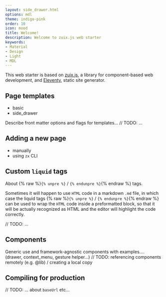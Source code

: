 ```yaml
---
layout: side_drawer.html
options: mdl
theme: indigo-pink
order: 10
icon: mood
title: Welcome!
description: Welcome to zuix.js web starter
keywords:
- Material
- Design
- Light
- MDL
---
```


This web starter is based on [zuix.js](https://zuixjs.org), a library for component-based web development, and [Eleventy](https://11ty.dev),
static site generator.


## Page templates

- basic
- side_drawer

Describe front matter options and flags for templates... // TODO: ...


## Adding a new page

- manually
- using `zx` CLI


## Custom `liquid` tags

About {% raw %}`{% unpre %}` / `{% endunpre %}`{% endraw %} tags.

Sometimes it will happen to use `HTML` code in a markdown `.md` file, in which case the liquid tags {% raw %}`{% unpre %}` / `{% endunpre %}`{% endraw %}
can be used to wrap the `HTML` code inside a preformatted block, so that it will be actually recognized as HTML and the
editor will highlight the code correctly.

// TODO: ...


## Components

Generic use and framework-agnostic components with examples.... (drawer, context_menu, gesture helper...)
// TODO: referencing components remotely (e.g. @lib) / creating a local copy


## Compiling for production

// TODO: ... about `baseUrl` etc...
